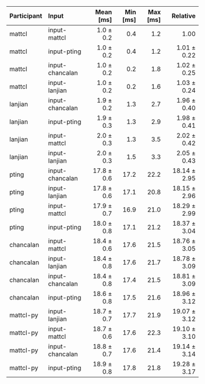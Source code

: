 | Participant | Input | Mean [ms] | Min [ms] | Max [ms] | Relative |
|:---|:---|---:|---:|---:|---:|
| mattcl | input-mattcl | 1.0 ± 0.2 | 0.4 | 1.2 | 1.00 |
| mattcl | input-pting | 1.0 ± 0.2 | 0.4 | 1.2 | 1.01 ± 0.22 |
| mattcl | input-chancalan | 1.0 ± 0.2 | 0.2 | 1.8 | 1.02 ± 0.25 |
| mattcl | input-lanjian | 1.0 ± 0.2 | 0.2 | 1.6 | 1.03 ± 0.24 |
| lanjian | input-chancalan | 1.9 ± 0.2 | 1.3 | 2.7 | 1.96 ± 0.40 |
| lanjian | input-pting | 1.9 ± 0.3 | 1.3 | 2.9 | 1.98 ± 0.41 |
| lanjian | input-mattcl | 2.0 ± 0.3 | 1.3 | 3.5 | 2.02 ± 0.42 |
| lanjian | input-lanjian | 2.0 ± 0.3 | 1.5 | 3.3 | 2.05 ± 0.43 |
| pting | input-chancalan | 17.8 ± 0.6 | 17.2 | 22.2 | 18.14 ± 2.95 |
| pting | input-lanjian | 17.8 ± 0.6 | 17.1 | 20.8 | 18.15 ± 2.96 |
| pting | input-mattcl | 17.9 ± 0.7 | 16.9 | 21.0 | 18.29 ± 2.99 |
| pting | input-pting | 18.0 ± 0.8 | 17.1 | 21.2 | 18.37 ± 3.04 |
| chancalan | input-mattcl | 18.4 ± 0.6 | 17.6 | 21.5 | 18.76 ± 3.05 |
| chancalan | input-lanjian | 18.4 ± 0.8 | 17.6 | 21.7 | 18.78 ± 3.09 |
| chancalan | input-chancalan | 18.4 ± 0.8 | 17.4 | 21.5 | 18.81 ± 3.09 |
| chancalan | input-pting | 18.6 ± 0.8 | 17.5 | 21.6 | 18.96 ± 3.12 |
| mattcl-py | input-lanjian | 18.7 ± 0.7 | 17.7 | 21.9 | 19.07 ± 3.12 |
| mattcl-py | input-mattcl | 18.7 ± 0.6 | 17.6 | 22.3 | 19.10 ± 3.10 |
| mattcl-py | input-chancalan | 18.8 ± 0.7 | 17.6 | 21.4 | 19.14 ± 3.14 |
| mattcl-py | input-pting | 18.9 ± 0.8 | 17.8 | 21.8 | 19.28 ± 3.17 |
